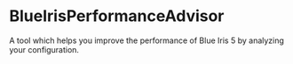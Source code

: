 # BlueIrisPerformanceAdvisor
A tool which helps you improve the performance of Blue Iris 5 by analyzing your configuration.
